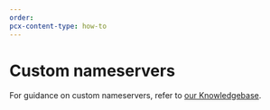 ```yaml
---
order: 
pcx-content-type: how-to
---
```


# Custom nameservers

For guidance on custom nameservers, refer to [our Knowledgebase](https://support.cloudflare.com/hc/articles/200169006).